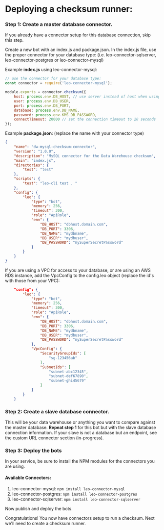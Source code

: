 # Deploying a checksum runner:

### Step 1: Create a master database connector.
If you already have a connector setup for this database connection, skip this step.

Create a new bot with an index.js and package.json.
In the index.js file, use the proper connector for your database type:
(i.e. leo-connector-sqlserver, leo-connector-postgres or leo-connector-mysql)

Example **index.js** using leo-connector-mysql:
```javascript
// use the connector for your database type:
const connector = require('leo-connector-mysql');

module.exports = connector.checksum({
	host: process.env.DB_HOST, // use server instead of host when using sqlserver. 
	user: process.env.DB_USER,
	port: process.env.DB_PORT,
	database: process.env.DB_NAME,
	password: process.env.KMS_DB_PASSWORD,
	connectTimeout: 20000 // set the connection timeout to 20 seconds
});
```

Example **package.json**: (replace the name with your connector type)
```json
{
	"name": "dw-mysql-checksum-connector",
	"version": "1.0.0",
	"description": "MySQL connector for the Data Warehouse checksum",
	"main": "index.js",
	"directories": {
		"test": "test"
	},
	"scripts": {
		"test": "leo-cli test . "
	},
	"config": {
		"leo": {
            "type": "bot",
            "memory": 256,
            "timeout": 300,
            "role": "ApiRole",
            "env": {
                "DB_HOST": "dbhost.domain.com",
                "DB_PORT": 3306,
                "DB_NAME": "mydbname",
                "DB_USER": "mydbuser",
                "DB_PASSWORD": "mySuperSecretPassword"
            }
        }
	}
}
```

If you are using a VPC for access to your database, or are using an AWS RDS instance, add the VpcConfig to the config.leo object (replace the id's with those from your VPC):
```json
	"config": {
		"leo": {
            "type": "bot",
            "memory": 256,
            "timeout": 300,
            "role": "ApiRole",
            "env": {
                "DB_HOST": "dbhost.domain.com",
                "DB_PORT": 3306,
                "DB_NAME": "mydbname",
                "DB_USER": "mydbuser",
                "DB_PASSWORD": "mySuperSecretPassword"
            },
            "VpcConfig": {
                "SecurityGroupIds": [
                    "sg-123456ab"
                ],
                "SubnetIds": [
                    "subnet-abc12345",
                    "subnet-def67890",
                    "subnet-ghi45679"
                ]
            }
        }
	}
```

### Step 2: Create a slave database connector.
This will be your data warehouse or anything you want to compare against the master database.
**Repeat step 1** for this bot but with the slave database connection information.
If your slave is not a database but an endpoint, see the custom URL connector section (in-progress).

### Step 3: Deploy the bots
In your service, be sure to install the NPM modules for the connectors you are using.
#### Available Connectors:
1. leo-connector-mysql:
`npm install leo-connector-mysql`
2. leo-connector-postgres:
`npm install leo-connector-postgres`
3. leo-connector-sqlserver:
`npm install leo-connector-sqlserver`

Now publish and deploy the bots.

Congratulations! You now have connectors setup to run a checksum. Next we'll need to create a checksum runner.

